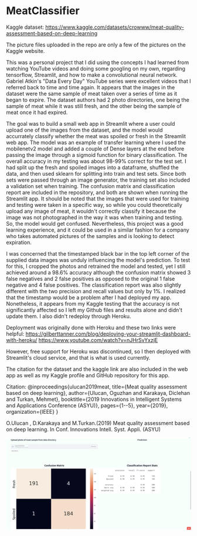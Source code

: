 # MeatClassifier
Kaggle dataset: https://www.kaggle.com/datasets/crowww/meat-quality-assessment-based-on-deep-learning

The picture files uploaded in the repo are only a few of the pictures on the Kaggle website.

This was a personal project that I did using the concepts I had learned from watching YouTube videos and doing some googling on my own, regarding
tensorflow, Streamlit, and how to make a convolutional neural network. Gabriel Atkin's "Data Every Day" YouTube series were excellent videos that
I referred back to time and time again. It appears that the images in the dataset were the same sample of meat taken over a series of time as it
began to expire. The dataset authors had 2 photo directories, one being the sample of meat while it was still fresh, and the other being the sample 
of meat once it had expired. 

The goal was to build a small web app in Streamlit where a user could upload one of the images from the dataset, and the model would accurrately
classify whether the meat was spoiled or fresh in the Streamlit web app. The model was an example of transfer learning where I used the mobilenetv2
model and added a couple of Dense layers at the end before passing the image through a sigmoid function for binary classification. The overall
accuracy in my testing was about 98-99% correct for the test set. I had split up the fresh and spoiled images into a dataframe, shuffled the data,
and then used sklearn for splitting into train and test sets. Since both sets were passed through an image generator, the training set also included
a validation set when training. The confusion matrix and classification report are included in the repository, and both are shown when running
the Streamlit app. It should be noted that the images that were used for training and testing were taken in a specific way, so while you could
theoretically upload any image of meat, it wouldn't correctly classify it because the image was not photographed in the way it was when training
and testing. So, the model would get confused. Nevertheless, this project was a good learning experience, and it could be used in a similar fashion 
for a company who takes automated pictures of the samples and is looking to detect expiration.

I was concerned that the timestamped black bar in the top left corner of the supplied data images was unduly influencing the model's prediction.
To test for this, I cropped the photos and retrained the model and tested, yet I still achieved around a 98.6% accuracy although the confusion matrix
showed 3 false negatives and 2 false positives as opposed to the original 1 false negative and 4 false positives. The classification report was also
slightly different with the two precision and recall values but only by 1%. I realized that the timestamp would
be a problem after I had deployed my app. Nonetheless, it appears from my Kaggle testing that the accuracy is not significantly affected so I
left my Github files and results alone and didn't update them. I also didn't redeploy through Heroku.


Deployment was originally done with Heroku and these two links were helpful: https://gilberttanner.com/blog/deploying-your-streamlit-dashboard-with-heroku/ https://www.youtube.com/watch?v=nJHrSvYxzjE

However, free support for Heroku was discontinued, so I then deployed with Streamlit's cloud service, and that is what is used currently. 

The citation for the dataset and the kaggle link are also included in the web app as well as my Kaggle profile and GitHub repository for this app.

Citation:
@inproceedings{ulucan2019meat,
title={Meat quality assessment based on deep learning},
author={Ulucan, Oguzhan and Karakaya, Diclehan and Turkan, Mehmet},
booktitle={2019 Innovations in Intelligent Systems and Applications Conference (ASYU)},
pages={1--5},
year={2019},
organization={IEEE}
}

O.Ulucan , D.Karakaya and M.Turkan.(2019) Meat quality assessment based on deep learning.
In Conf. Innovations Intell. Syst. Appli. (ASYU)


![metrics](metrics.png)
